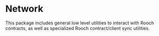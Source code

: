 # Network

This package includes general low level utilities to interact with Rooch contracts, as well as specialized Rooch contract/client sync utilities.
